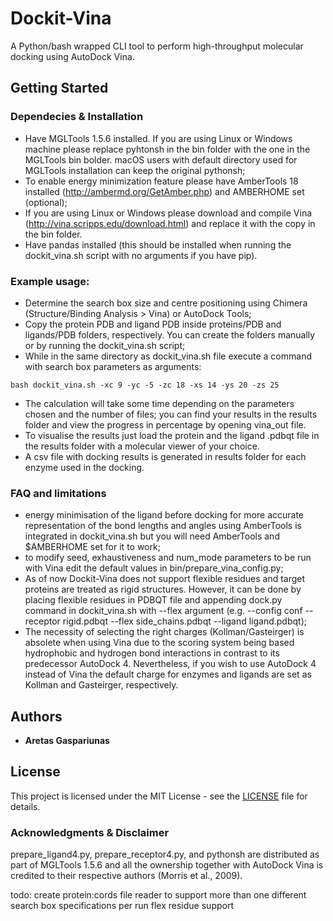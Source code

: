 # Dockit-Vina

A Python/bash wrapped CLI tool to perform high-throughput molecular docking using AutoDock Vina.

## Getting Started

### Dependecies & Installation

* Have MGLTools 1.5.6 installed. If you are using Linux or Windows machine please replace pyhtonsh in the bin folder with the one in the MGLTools bin bolder. macOS users with default directory used for MGLTools installation can keep the original pythonsh;
* To enable energy minimization feature please have AmberTools 18 installed (http://ambermd.org/GetAmber.php) and AMBERHOME set (optional);
* If you are using Linux or Windows please download and compile Vina (http://vina.scripps.edu/download.html) and replace it with the copy in the bin folder.
* Have pandas installed (this should be installed when running the dockit_vina.sh script with no arguments if you have pip).

### Example usage:

* Determine the search box size and centre positioning using Chimera (Structure/Binding Analysis > Vina) or AutoDock Tools;
* Copy the protein PDB and ligand PDB inside proteins/PDB and ligands/PDB folders, respectively. You can create the folders manually or by running the dockit_vina.sh script;
* While in the same directory as dockit_vina.sh file execute a command with search box parameters as arguments:
```
bash dockit_vina.sh -xc 9 -yc -5 -zc 18 -xs 14 -ys 20 -zs 25
```
* The calculation will take some time depending on the parameters chosen and the number of files; you can find your results in the results folder and view the progress in percentage by opening vina_out file.
* To visualise the results just load the protein and the ligand .pdbqt file in the results folder with a molecular viewer of your choice.
* A csv file with docking results is generated in results folder for each enzyme used in the docking.

### FAQ and limitations

* energy minimisation of the ligand before docking for more accurate representation of the bond lengths and angles using AmberTools is integrated in dockit_vina.sh but you will need AmberTools and $AMBERHOME set for it to work;
* to modify seed, exhaustiveness and num_mode parameters to be run with Vina edit the default values in bin/prepare_vina_config.py;
* As of now Dockit-Vina does not support flexible residues and target proteins are treated as rigid structures. However, it can be done by placing flexible residues in PDBQT file and appending dock.py command in dockit_vina.sh with --flex argument (e.g. --config conf --receptor rigid.pdbqt --flex side_chains.pdbqt --ligand ligand.pdbqt);
* The necessity of selecting the right charges (Kollman/Gasteirger) is absolete when using Vina due to the scoring system being based hydrophobic and hydrogen bond interactions in contrast to its predecessor AutoDock 4. Nevertheless, if you wish to use AutoDock 4 instead of Vina the default charge for enzymes and ligands are set as Kollman and Gasteirger, respectively.

## Authors
* **Aretas Gaspariunas**

## License
This project is licensed under the MIT License - see the [LICENSE](LICENSE) file for details.

### Acknowledgments & Disclaimer
prepare_ligand4.py, prepare_receptor4.py, and pythonsh are distributed as part of MGLTools 1.5.6 and all the ownership together with AutoDock Vina is credited to their respective authors (Morris et al., 2009).

todo:
create protein:cords file reader to support more than one different search box specifications per run
flex residue support
